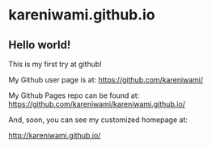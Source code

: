 kareniwami.github.io
====================

## Hello world!

This is my first try at github!

My Github user page is at: 
https://github.com/kareniwami/

My Github Pages repo can be found at:  
https://github.com/kareniwami/kareniwami.github.io/

And, soon, you can see my customized homepage at:

http://kareniwami.github.io/
